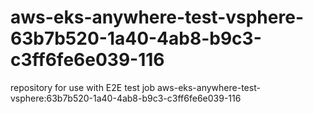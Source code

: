 # aws-eks-anywhere-test-vsphere-63b7b520-1a40-4ab8-b9c3-c3ff6fe6e039-116
repository for use with E2E test job aws-eks-anywhere-test-vsphere:63b7b520-1a40-4ab8-b9c3-c3ff6fe6e039-116
